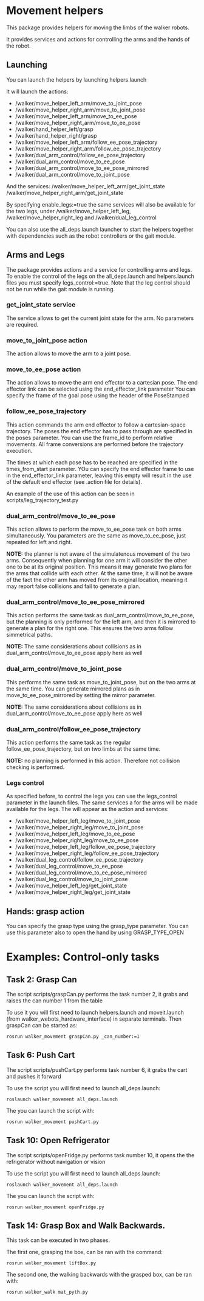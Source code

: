 # Movement helpers

This package provides helpers for moving the limbs of the walker robots.

It provides services and actions for controlling the arms and the hands of the robot.

## Launching

You can launch the helpers by launching helpers.launch

It will launch the actions:
* /walker/move_helper_left_arm/move_to_joint_pose
* /walker/move_helper_right_arm/move_to_joint_pose
* /walker/move_helper_left_arm/move_to_ee_pose
* /walker/move_helper_right_arm/move_to_ee_pose
* /walker/hand_helper_left/grasp
* /walker/hand_helper_right/grasp
* /walker/move_helper_left_arm/follow_ee_pose_trajectory
* /walker/move_helper_right_arm/follow_ee_pose_trajectory
* /walker/dual_arm_control/follow_ee_pose_trajectory
* /walker/dual_arm_control/move_to_ee_pose
* /walker/dual_arm_control/move_to_ee_pose_mirrored
* /walker/dual_arm_control/move_to_joint_pose



And the services:
/walker/move_helper_left_arm/get_joint_state
/walker/move_helper_right_arm/get_joint_state

By specifying enable_legs:=true the same services will also be available for the
two legs, under /walker/move_helper_left_leg, /walker/move_helper_right_leg and /walker/dual_leg_control

You can also use the all_deps.launch launcher to start the helpers together with
dependencies such as the robot controllers or the gait module.

## Arms and Legs

The package provides actions and a service for controlling arms and legs. To enable
the control of the legs on the all_deps.launch and helpers.launch files you must
specify legs_control:=true. Note that the leg control should not be run while the
gait module is running.

### get_joint_state service

The service allows to get the current joint state for the arm. No parameters are required.

### move_to_joint_pose action

The action allows to move the arm to a joint pose.


### move_to_ee_pose action

The action allows to move the arm end effector to a cartesian pose.
The end effector link can be selected using the end_effector_link parameter
You can specify the frame of the goal pose using the header of the PoseStamped

### follow_ee_pose_trajectory

This action commands the arm end effector to follow a cartesian-space trajectory.
The poses the end effector has to pass through are specified in the poses parameter.
You can use the frame_id to perform relative movements.
All frame conversions are performed before the trajectory execution.

The times at which each pose has to be reached are specified in the times_from_start parameter.
YOu can specify the end effector frame to use in the end_effector_link parameter, leaving this
empty will result in the use of the default end effector (see .action file for details).

An example of the use of this action can be seen in scripts/leg_trajectory_test.py

### dual_arm_control/move_to_ee_pose

This action allows to perform the move_to_ee_pose task on both arms simultaneously.
You parameters are the same as move_to_ee_pose, just repeated for left and right.

**NOTE:** the planner is not aware of the simulatenous movement of the two arms. Consequently
when planning for one arm it will consider the other one to be at its original position.
This means it may generate two plans for the arms that collide with each other. At the same time,
it will not be aware of the fact the other arm has moved from its original location,
meaning it may report false collisions and fail to generate a plan.

### dual_arm_control/move_to_ee_pose_mirrored

This action performs the same task as dual_arm_control/move_to_ee_pose, but the
planning is only performed for the left arm, and then it is mirrored to generate
a plan for the right one. This ensures the two arms follow simmetrical paths.

**NOTE:** The same considerations about collisions as in dual_arm_control/move_to_ee_pose apply here as well

### dual_arm_control/move_to_joint_pose

This performs the same task as move_to_joint_pose, but on the two arms at the same time.
You can generate mirrored plans as in move_to_ee_pose_mirrored by setting the mirror parameter.

**NOTE:** The same considerations about collisions as in dual_arm_control/move_to_ee_pose apply here as well


### dual_arm_control/follow_ee_pose_trajectory

This action performs the same task as the regular follow_ee_pose_trajectory, but on two limbs at the same time.

**NOTE:** no planning is performed in this action. Therefore not collision checking is performed.


### Legs control

As specified before, to control the legs you can use the legs_control parameter in the launch files.
The same services a for the arms will be made available for the legs. The will appear as the action and services:

* /walker/move_helper_left_leg/move_to_joint_pose
* /walker/move_helper_right_leg/move_to_joint_pose
* /walker/move_helper_left_leg/move_to_ee_pose
* /walker/move_helper_right_leg/move_to_ee_pose
* /walker/move_helper_left_leg/follow_ee_pose_trajectory
* /walker/move_helper_right_leg/follow_ee_pose_trajectory
* /walker/dual_leg_control/follow_ee_pose_trajectory
* /walker/dual_leg_control/move_to_ee_pose
* /walker/dual_leg_control/move_to_ee_pose_mirrored
* /walker/dual_leg_control/move_to_joint_pose
* /walker/move_helper_left_leg/get_joint_state
* /walker/move_helper_right_leg/get_joint_state


## Hands: grasp action

You can specify the grasp type using the grasp_type parameter. You can use this parameter
also to open the hand by using GRASP_TYPE_OPEN

# Examples: Control-only tasks

## Task 2: Grasp Can

The script scripts/graspCan.py performs the task number 2, it grabs and raises the can number 1 from the table

To use it you will first need to launch helpers.launch and moveit.launch (from walker_webots_hardware_interface) in separate terminals.
Then graspCan can be started as:

```
rosrun walker_movement graspCan.py _can_number:=1
```

## Task 6: Push Cart

The script scripts/pushCart.py performs task number 6, it grabs the cart and pushes it forward

To use the script you will first need to launch all_deps.launch:

```
roslaunch walker_movement all_deps.launch
```

The you can launch the script with:

```
rosrun walker_movement pushCart.py
```

## Task 10: Open Refrigerator

The script scripts/openFridge.py performs task number 10, it opens the the refrigerator without navigation or vision

To use the script you will first need to launch all_deps.launch:

```
roslaunch walker_movement all_deps.launch
```

The you can launch the script with:

```
rosrun walker_movement openFridge.py
```

## Task 14: Grasp Box and Walk Backwards.

This task can be executed in two phases.

The first one, grasping the box, can be ran with the command:

```
rosrun walker_movement liftBox.py
```

The second one, the walking backwards with the grasped box, can be ran with:

```
rosrun walker_walk mat_pyth.py
```